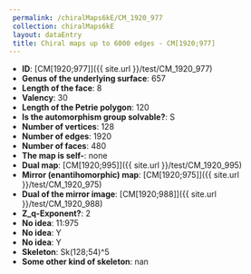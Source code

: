 ```yaml
--- 
 permalink: /chiralMaps6kE/CM_1920_977 
 collection: chiralMaps6kE
 layout: dataEntry
 title: Chiral maps up to 6000 edges - CM[1920;977]
---
```


- **ID**: [CM[1920;977]]({{ site.url }}/test/CM_1920_977)
- **Genus of the underlying surface**: 657
- **Length of the face**: 8
- **Valency**: 30
- **Length of the Petrie polygon**: 120
- **Is the automorphism group solvable?**: S
- **Number of vertices**: 128
- **Number of edges**: 1920
- **Number of faces**: 480
- **The map is self-**: none
- **Dual map**: [CM[1920;995]]({{ site.url }}/test/CM_1920_995)
- **Mirror (enantihomorphic) map**: [CM[1920;975]]({{ site.url }}/test/CM_1920_975)
- **Dual of the mirror image**: [CM[1920;988]]({{ site.url }}/test/CM_1920_988)
- **Z_q-Exponent?**: 2
- **No idea**:  11:975
- **No idea**: Y
- **No idea**: Y
- **Skeleton**: Sk(128;54)^5
- **Some other kind of skeleton**: nan
